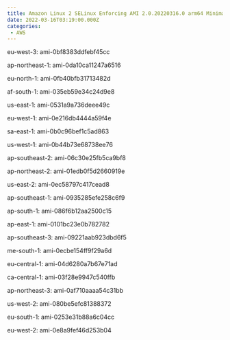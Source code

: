 ```yaml
---
title: Amazon Linux 2 SELinux Enforcing AMI 2.0.20220316.0 arm64 Minimal HVM gp2
date: 2022-03-16T03:19:00.000Z
categories:
 - AWS
---
```


eu-west-3: ami-0bf8383ddfebf45cc

ap-northeast-1: ami-0da10ca11247a6516

eu-north-1: ami-0fb40bfb31713482d

af-south-1: ami-035eb59e34c24d9e8

us-east-1: ami-0531a9a736deee49c

eu-west-1: ami-0e216db4444a59f4e

sa-east-1: ami-0b0c96bef1c5ad863

us-west-1: ami-0b44b73e68738ee76

ap-southeast-2: ami-06c30e25fb5ca9bf8

ap-northeast-2: ami-01edb0f5d2660919e

us-east-2: ami-0ec58797c417cead8

ap-southeast-1: ami-0935285efe258c6f9

ap-south-1: ami-086f6b12aa2500c15

ap-east-1: ami-0101bc23e0b782782

ap-southeast-3: ami-09221aab923dbd6f5

me-south-1: ami-0ecbe154ff9f29a6d

eu-central-1: ami-04d6280a7b67e71ad

ca-central-1: ami-03f28e9947c540ffb

ap-northeast-3: ami-0af710aaaa54c31bb

us-west-2: ami-080be5efc81388372

eu-south-1: ami-0253e31b88a6c04cc

eu-west-2: ami-0e8a9fef46d253b04

